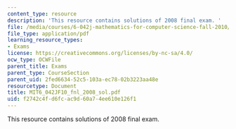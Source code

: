 ```yaml
---
content_type: resource
description: 'This resource contains solutions of 2008 final exam. '
file: /media/courses/6-042j-mathematics-for-computer-science-fall-2010/f2742c4fd6fcac9d60a74ee610e126f1_MIT6_042JF10_fnl_2008_sol.pdf
file_type: application/pdf
learning_resource_types:
- Exams
license: https://creativecommons.org/licenses/by-nc-sa/4.0/
ocw_type: OCWFile
parent_title: Exams
parent_type: CourseSection
parent_uid: 2fed6634-52c5-103a-ec78-02b3223aa48e
resourcetype: Document
title: MIT6_042JF10_fnl_2008_sol.pdf
uid: f2742c4f-d6fc-ac9d-60a7-4ee610e126f1
---
```

This resource contains solutions of 2008 final exam. 